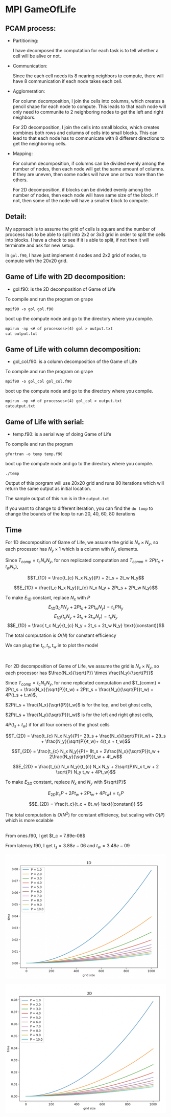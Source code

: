 
# MPI GameOfLife 

## PCAM process: 

* Partitioning: 
	
	I have decomposed the computation for each task is to tell whether a cell will be alive or not. 

* Communication: 

	Since the each cell needs its 8 nearing neighbors to compute, there will have 8 communication if each node takes each cell. 

* Agglomeration: 

	For column decomposition, I join the cells into columns, which creates a pencil shape for each node to compute. This leads to that each node will only need to communite to 2 neighboring nodes to get the left and right neighbors. 

	For 2D decomposition, I join the cells into small blocks, which creates combines both rows and columns of cells into small blocks. This can lead to that each node has to communicate with 8 different directions to get the neighboring cells. 

* Mapping: 

	For column decomposition, if columns can be divided evenly among the number of nodes, then each node will get the same amount of columns. If they are uneven, then some nodes will have one or two more than the others. 

	For 2D decomposition, if blocks can be divided evenly among the number of nodes, then each node will have same size of the block. If not, then some of the node will have a smaller block to compute. 


## Detail: 

My approach is to assume the grid of cells is square and the number of proccess has to be able to split into 2x2 or 3x3 grid in order to split the cells into blocks. 
I have a check to see if it is able to split, if not then it will terminate and ask for new setup.  

In `gol.f90`, I have just implement 4 nodes and 2x2 grid of nodes, to compute with the 20x20 grid. 


## Game of Life with 2D decomposition: 
* gol.f90: is the 2D  decomposition of Game of Life 

To compile and run the program on grape
```
mpif90 -o gol gol.f90
```

boot up the compute node and go to the directory where you compile. 
```
mpirun -np <# of processes>(4) gol > output.txt
cat output.txt
```

## Game of Life with column decomposition: 
* gol_col.f90: is a column decomposition of the Game of Life

To compile and run the program on grape
```
mpif90 -o gol_col gol_col.f90
```

boot up the compute node and go to the directory where you compile. 
```
mpirun -np <# of processes>(4) gol_col > output.txt
catoutput.txt
```

## Game of Life with serial: 
* temp.f90: is a serial way of doing Game of Life 

To compile and run the program
```
gfortran -o temp temp.f90
```

boot up the compute node and go to the directory where you compile. 
```
./temp
```



Output of this porgram will use 20x20 grid and runs 80 iterations which will return the same output as initial location.

The sample output of this run is in the `output.txt`

If you want to change to different iteration, you can find the `do loop` to change the bounds of the loop to run 20, 40, 60, 80 iterations 


## Time 


For 1D decomposition of Game of Life, we assume the grid is $N_x \times N_y$, so each processor has $N_y \times 1$ which is a column with $N_y$ elements. 

Since $T_{comp} = t_c N_x N_y$, for non replicated computation and $T_{comm} = 2P(t_s + t_w N_y)$, 

$$T_{1D} = \frac{t_{c} N_x N_y}{P} + 2t_s + 2t_w N_y$$

$$E_{1D} = \frac{t_c N_x N_y}{t_{c} N_x N_y + 2Pt_s + 2Pt_w N_y}$$

To make $E_{1D}$ constant, replace $N_x$ with $P$
$$E_{1D} (t_{c} P N_y + 2Pt_s + 2Pt_w N_y)= t_c P N_y$$
$$E_{1D} (t_{c} N_y + 2t_s + 2t_w N_y) = t_c N_y$$
$$E_{1D} = \frac{ t_c N_y}{t_{c} N_y + 2t_s + 2t_w N_y} \text{(constant)}$$

The total computation is $O(N)$ for constant efficiency

We can plug the $t_c, t_s, t_w$ in to plot the model 

</br>


For 2D decomposition of Game of Life, we assume the grid is $N_x \times N_y$, so each processor has $\frac{N_x}{\sqrt{P}} \times \frac{N_y}{\sqrt{P}}$

Since $T_{comp} = t_c N_x N_y$, for none replicated computation and $T_{comm} = 2P(t_s + \frac{N_x}{\sqrt{P}}t_w) + 2P(t_s + \frac{N_y}{\sqrt{P}}t_w) + 4P(t_s + t_w)$, 

$2P(t_s + \frac{N_x}{\sqrt{P}}t_w)$ is for the top, and bot ghost cells, 

$2P(t_s + \frac{N_y}{\sqrt{P}}t_w)$ is for the left and right ghost cells,

$4P(t_s + t_w)$ if for all four corners of the ghost cells 


$$T_{2D} =  \frac{t_{c} N_x N_y}{P}+ 2(t_s + \frac{N_x}{\sqrt{P}}t_w) + 2(t_s + \frac{N_y}{\sqrt{P}}t_w)+ 4(t_s + t_w)$$

$$T_{2D} =  \frac{t_{c} N_x N_y}{P}+ 8t_s + 2\frac{N_x}{\sqrt{P}}t_w + 2\frac{N_y}{\sqrt{P}}t_w + 4t_w$$

$$E_{2D} = \frac{t_{c} N_x N_y}{t_{c} N_x N_y + 2\sqrt{P}N_x t_w + 2 \sqrt{P} N_y t_w + 4Pt_w}$$

To make $E_{2D}$ constant, replace $N_x$ and $N_y$ with $\sqrt{P}$

$$E_{2D}(t_{c} P + 2P t_w + 2P t_w + 4Pt_w) = t_{c} P$$ 

$$E_{2D} = \frac{t_c}{t_c + 8t_w} \text{(constant)} $$

The total computation is $O(N^2)$ for constant efficiency, but scaling with $O(P)$ which is more scalable 
 
</br>
From ones.f90, I get $t_c = 7.89e-08$

From latency.f90, I get $t_s = 3.88 e-06$ and $t_w = 3.48e-09$

![1D time vs grid size plot](1D.png)

![2D time vs grid size plot](2D.png)
